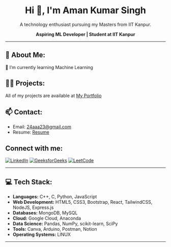 <h1 align="center">Hi 👋, I'm Aman Kumar Singh</h1>
<p align="center">A technology enthusiast pursuing my Masters from IIT Kanpur.</p>
<p align="center"><strong>Aspiring ML Developer | Student at IIT Kanpur</strong></p>

---

## 💫 About Me:
🌱 I’m currently learning Machine Learning   

## 👨‍💻 Projects:
All of my projects are available at [My Portfolio](your-portfolio-url)

## 📫 Contact:
- Email: [24aaa23@gmail.com](mailto:24aaa23@gmail.com)  
- Resume: [Resume](your-resume-url)  

## **Connect with me:**  
[![LinkedIn](https://img.icons8.com/color/48/000000/linkedin.png)](https://www.linkedin.com/in/amankumarsingh07) [![GeeksforGeeks](https://img.icons8.com/ios/50/000000/geeks-for-geeks.png)](https://auth.geeksforgeeks.org/user/24aaa23) [![LeetCode](https://img.icons8.com/color/48/000000/leetcode.png)](https://leetcode.com/u/24aa23)

---

## 💻 Tech Stack:
- **Languages:** C++, C, Python, JavaScript
- **Web Development:** HTML5, CSS3, Bootstrap, React, TailwindCSS, NodeJS, Express.js
- **Databases:** MongoDB, MySQL
- **Cloud:** Google Cloud, Anaconda
- **Data Science:** Pandas, NumPy, scikit-learn, SciPy
- **Tools:** Canva, Arduino, Postman, Notion
- **Operating Systems:** LINUX

---

<!---
24aaa23/24aaa23 is a ✨ special ✨ repository because its `README.md` (this file) appears on your GitHub profile.
You can click the Preview link to take a look at your changes.
--->


<!---
24aaa23/24aaa23 is a ✨ special ✨ repository because its `README.md` (this file) appears on your GitHub profile.
You can click the Preview link to take a look at your changes.
--->

